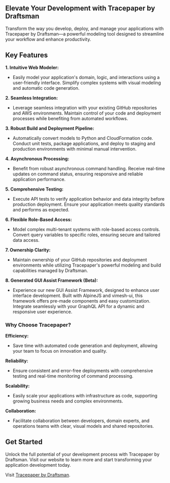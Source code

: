 ## Elevate Your Development with Tracepaper by Draftsman

Transform the way you develop, deploy, and manage your applications with Tracepaper by Draftsman—a powerful modeling
tool designed to streamline your workflow and enhance productivity.

## Key Features

**1. Intuitive Web Modeler:**

- Easily model your application's domain, logic, and interactions using a user-friendly interface. Simplify complex
  systems with visual modeling and automatic code generation.

**2. Seamless Integration:**

- Leverage seamless integration with your existing GitHub repositories and AWS environments. Maintain control of your
  code and deployment processes while benefiting from automated workflows.

**3. Robust Build and Deployment Pipeline:**

- Automatically convert models to Python and CloudFormation code. Conduct unit tests, package applications, and deploy
  to staging and production environments with minimal manual intervention.

**4. Asynchronous Processing:**

- Benefit from robust asynchronous command handling. Receive real-time updates on command status, ensuring responsive
  and reliable application performance.

**5. Comprehensive Testing:**

- Execute API tests to verify application behavior and data integrity before production deployment. Ensure your
  application meets quality standards and performs as expected.

**6. Flexible Role-Based Access:**

- Model complex multi-tenant systems with role-based access controls. Convert query variables to specific roles,
  ensuring secure and tailored data access.

**7. Ownership Clarity:**

- Maintain ownership of your GitHub repositories and deployment environments while utilizing Tracepaper's powerful
  modeling and build capabilities managed by Draftsman.

**8. Generated GUI Assist Framework (Beta):**

- Experience our new GUI Assist Framework, designed to enhance user interface development. Built with AlpineJS and
  vimesh-ui, this framework offers pre-made components and easy customization. Integrate seamlessly with your GraphQL API
  for a dynamic and responsive user experience.

### Why Choose Tracepaper?

**Efficiency:**

- Save time with automated code generation and deployment, allowing your team to focus on innovation and quality.

**Reliability:**

- Ensure consistent and error-free deployments with comprehensive testing and real-time monitoring of command
  processing.

**Scalability:**

- Easily scale your applications with infrastructure as code, supporting growing business needs and complex
  environments.

**Collaboration:**

- Facilitate collaboration between developers, domain experts, and operations teams with clear, visual models and shared
  repositories.

## Get Started

Unlock the full potential of your development process with Tracepaper by Draftsman. Visit our website to learn more and
start transforming your application development today.

Visit [Tracepaper by Draftsman](https://tracepaper.draftsman.io).